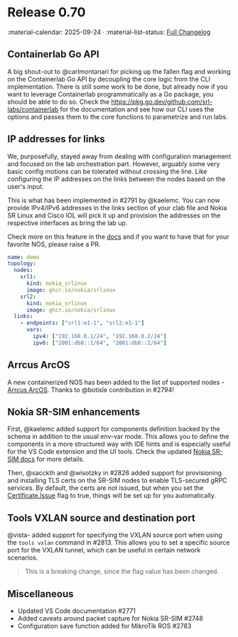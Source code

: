 # Release 0.70

:material-calendar: 2025-09-24 · :material-list-status: [Full Changelog](https://github.com/srl-labs/containerlab/releases)

## Containerlab Go API

A big shout-out to @carlmontanari for picking up the fallen flag and working on the Containerlab Go API by decoupling the core logic from the CLI implementation. There is still some work to be done, but already now if you want to leverage Containerlab programmatically as a Go package, you should be able to do so. Check the https://pkg.go.dev/github.com/srl-labs/containerlab for the documentation and see how our CLI uses the options and passes them to the core functions to parametrize and run labs.

## IP addresses for links

We, purposefully, stayed away from dealing with configuration management and focused on the lab orchestration part. However, arguably some very basic config motions can be tolerated without crossing the line. Like configuring the IP addresses on the links between the nodes based on the user's input.

This is what has been implemented in #2791 by @kaelemc. You can now provide IPv4/IPv6 addresses in the links section of your clab file and Nokia SR Linux and Cisco IOL will pick it up and provision the addresses on the respective interfaces as bring the lab up.

Check more on this feature in the [docs](../manual/topo-def-file.md#variables) and if you want to have that for your favorite NOS, please raise a PR.

```yaml
name: demo
topology:
  nodes:
    srl1:
      kind: nokia_srlinux
      image: ghcr.io/nokia/srlinux
    srl2:
      kind: nokia_srlinux
      image: ghcr.io/nokia/srlinux
  links:
    - endpoints: ["srl1:e1-1", "srl2:e1-1"]
      vars:
        ipv4: ["192.168.0.1/24", "192.168.0.2/24"]
        ipv6: ["2001:db8::1/64", "2001:db8::2/64"]
```

## Arrcus ArcOS

A new containerized NOS has been added to the list of supported nodes - [Arrcus ArcOS](../manual/kinds/arrcus_arcos.md). Thanks to @botisle contribution in #2794!

## Nokia SR-SIM enhancements

First, @kaelemc added support for components definition backed by the schema in addition to the usual env-var mode. This allows you to define the components in a more structured way with IDE hints and is especially useful for the VS Code extension and the UI tools. Check the updated [Nokia SR-SIM docs](../manual/kinds/sros.md#sr-sim-variants) for more details.

Then, @sacckth and @wisotzky in #2826 added support for provisioning and installing TLS certs on the SR-SIM nodes to enable TLS-secured gRPC services. By default, the certs are not issued, but when you set the [Certificate.Issue](../manual/nodes.md#certificate) flag to true, things will be set up for you automatically.

## Tools VXLAN source and destination port

@vista- added support for specifying the VXLAN source port when using the `tools vxlan` command in #2813. This allows you to set a specific source port for the VXLAN tunnel, which can be useful in certain network scenarios.

> This is a breaking change, since the flag value has been changed.

## Miscellaneous

* Updated VS Code documentation #2771
* Added caveats around packet capture for Nokia SR-SIM #2748
* Configuration save function added for MikroTik ROS #2783
